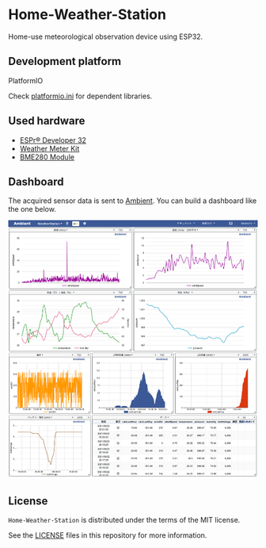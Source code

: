 # Home-Weather-Station

Home-use meteorological observation device using ESP32.

## Development platform

PlatformIO

Check [platformio.ini](platformio.ini) for dependent libraries.

## Used hardware

* [ESPr® Developer 32](https://www.switch-science.com/catalog/3210/)
* [Weather Meter Kit](https://www.switch-science.com/catalog/6221/)
* [BME280 Module](https://www.switch-science.com/catalog/2236/)

## Dashboard

The acquired sensor data is sent to [Ambient](https://ambidata.io/). You can build a dashboard like the one below.

![Dashboard](docs/images/ambient_dashboard.png)

## License

`Home-Weather-Station` is distributed under the terms of the MIT license.

See the [LICENSE](LICENSE) files in this repository for more information.
